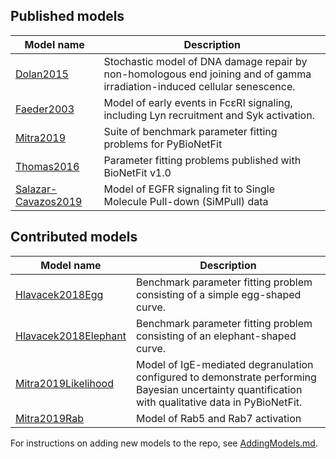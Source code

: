 ## Published models
Model name| Description
--------- | ---------
[Dolan2015](Published/Dolan2015)  | Stochastic model of DNA damage repair by non-homologous end joining and of gamma irradiation-induced cellular senescence.
[Faeder2003](Published/Faeder2003)  | Model of early events in FcεRI signaling, including Lyn recruitment and Syk activation. 
[Mitra2019](Published/Mitra2019) | Suite of benchmark parameter fitting problems for PyBioNetFit
[Thomas2016](Published/Thomas2016) | Parameter fitting problems published with BioNetFit v1.0
[Salazar-Cavazos2019](Published/Salazar-Cavazos2019) | Model of EGFR signaling fit to Single Molecule Pull-down (SiMPull) data

## Contributed models
Model name| Description
--------- | ---------
[Hlavacek2018Egg](Contributed/Hlavacek2018Egg) | Benchmark parameter fitting problem consisting of a simple egg-shaped curve.
[Hlavacek2018Elephant](Contributed/Hlavacek2018Elephant)  | Benchmark parameter fitting problem consisting of an elephant-shaped curve.
[Mitra2019Likelihood](Contributed/Mitra2019Likelihood) | Model of IgE-mediated degranulation configured to demonstrate performing Bayesian uncertainty quantification with qualitative data in PyBioNetFit. 
[Mitra2019Rab](Contributed/Mitra2019Rab) | Model of Rab5 and Rab7 activation

For instructions on adding new models to the repo, see [AddingModels.md](AddingModels.md).
